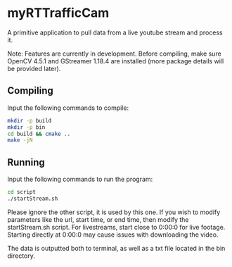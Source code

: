 # myRTTrafficCam
A primitive application to pull data from a live youtube stream and process it.

Note: Features are currently in development. Before compiling, make sure OpenCV 4.5.1 and GStreamer 1.18.4 are installed (more package details will be provided later).

## Compiling
Input the following commands to compile:
```bash
mkdir -p build
mkdir -p bin
cd build && cmake ..
make -jN
```

## Running
Input the following commands to run the program:
```bash
cd script
./startStream.sh
```
Please ignore the other script, it is used by this one.
If you wish to modify parameters like the url, start time, or end time, then modify the startStream.sh script.
For livestreams, start close to 0:00:0 for live footage.
Starting directly at 0:00:0 may cause issues with downloading the video.

The data is outputted both to terminal, as well as a txt file located in the bin directory.
